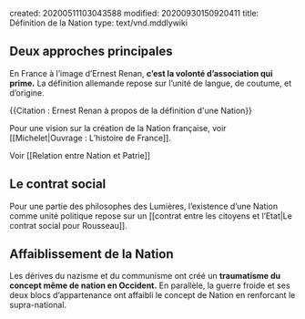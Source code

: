 created: 20200511103043588
modified: 20200930150920411
title: Définition de la Nation
type: text/vnd.mddlywiki

## Deux approches principales

En France à l’image d’Ernest Renan, **c’est la volonté d’association qui prime.** La définition allemande repose sur l’unité de langue, de coutume, et d’origine.

{{Citation : Ernest Renan à propos de la définition d'une Nation}}

Pour une vision sur la création de la Nation française, voir [[Michelet|Ouvrage : L’histoire de France]].

Voir [[Relation entre Nation et Patrie]]

## Le contrat social

Pour une partie des philosophes des Lumières, l’existence d’une Nation comme unité politique repose sur un [[contrat entre les citoyens et l’Etat|Le contrat social pour Rousseau]].

## Affaiblissement de la Nation

Les dérives du nazisme et du communisme ont créé un **traumatisme du concept même de nation en Occident.** En parallèle, la guerre froide et ses deux blocs d’appartenance ont affaibli le concept de Nation en renforcant le supra-national.